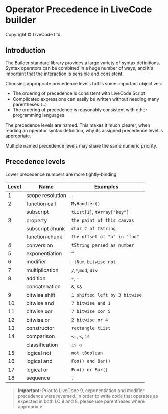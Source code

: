 # Operator Precedence in LiveCode builder
Copyright © LiveCode Ltd.

## Introduction

The Builder standard library provides a large variety of syntax definitions.
Syntax operators can be combined in a huge number of ways, and it's important
that the interaction is sensible and consistent.

Choosing appropriate precedence levels fulfils some important objectives:

- The ordering of precedence is consistent with LiveCode Script
- Complicated expressions can easily be written without needing many
  parentheses `(…)`
- The ordering of precedence is reasonably consistent with other programming
  languages

The precedence levels are named.  This makes it much clearer, when reading an
operator syntax definition, why its assigned precedence level is appropriate.

Multiple named precedence levels may share the same numeric priority.

## Precedence levels

Lower precedence numbers are more tightly-binding.

| Level | Name              | Examples                      |
|-------|-------------------|-------------------------------|
| 1     | scope resolution  | `.`                           |
| 2     | function call     | `MyHandler()`                 |
|       | subscript         | `tList[1]`, `tArray["key"]`   |
| 3     | property          | `the paint of this canvas`    |
|       | subscript chunk   | `char 2 of tString`           |
|       | function chunk    | `the offset of "o" in "foo"`  |
| 4     | conversion        | `tString parsed as number`    |
| 5     | exponentiation    | `^`                           |
| 6     | modifier          | `-tNum`, `bitwise not`        |
| 7     | multiplication    | `/`,`*`,`mod`, `div`          |
| 8     | addition          | `+`, `-`                      |
|       | concatenation     | `&`, `&&`                     |
| 9     | bitwise shift     | `1 shifted left by 3 bitwise` |
| 10    | bitwise and       | `7 bitwise and 1`             |
| 11    | bitwise xor       | `7 bitwise xor 5`             |
| 12    | bitwise or        | `2 bitwise or 4`              |
| 13    | constructor       | `rectangle tList`             |
| 14    | comparison        | `<=`, `<`, `is`               |
|       | classification    | `is a`                        |
| 15    | logical not       | `not tBoolean`                |
| 16    | logical and       | `Foo() and Bar()`             |
| 17    | logical or        | `Foo() or Bar()`              |
| 18    | sequence          | `,`                           |

>**Important:** Prior to LiveCode 9, exponentiation and modifier 
> precedence were reversed. In order to write code that operates as 
> expected in both LC 9 and 8, please use parentheses where appropriate.